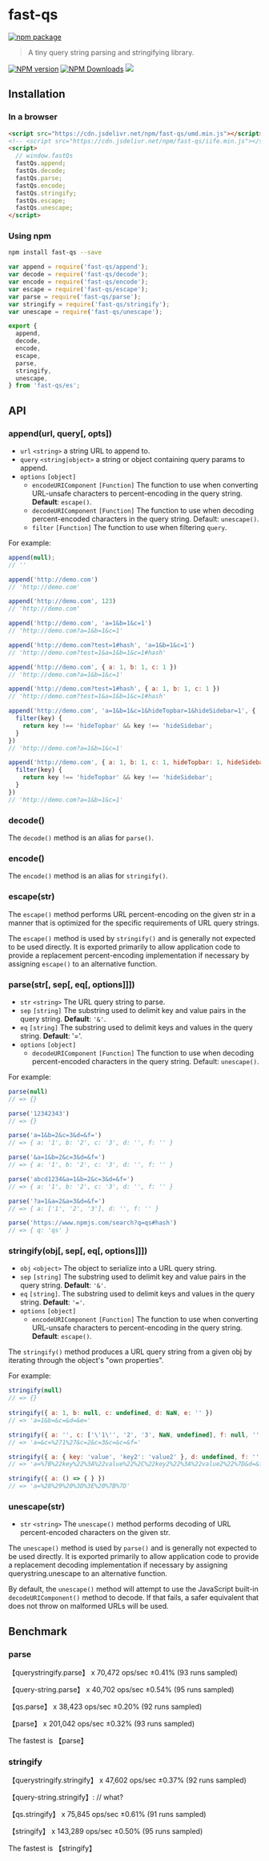 # fast-qs

[![npm package](https://nodei.co/npm/fast-qs.png?downloads=true&downloadRank=true&stars=true)](https://www.npmjs.com/package/fast-qs)

> A tiny query string parsing and stringifying library.

[![NPM version](https://img.shields.io/npm/v/fast-qs.svg?style=flat)](https://npmjs.org/package/fast-qs)
[![NPM Downloads](https://img.shields.io/npm/dm/fast-qs.svg?style=flat)](https://npmjs.org/package/fast-qs)
[![](https://data.jsdelivr.com/v1/package/npm/fast-qs/badge)](https://www.jsdelivr.com/package/npm/fast-qs)


## Installation

### In a browser

```html
<script src="https://cdn.jsdelivr.net/npm/fast-qs/umd.min.js"></script>
<!-- <script src="https://cdn.jsdelivr.net/npm/fast-qs/iife.min.js"></script> -->
<script>
  // window.fastQs
  fastQs.append;
  fastQs.decode;
  fastQs.parse;
  fastQs.encode;
  fastQs.stringify;
  fastQs.escape;
  fastQs.unescape;
</script>

```

### Using npm

```bash
npm install fast-qs --save
```

```js
var append = require('fast-qs/append');
var decode = require('fast-qs/decode');
var encode = require('fast-qs/encode');
var escape = require('fast-qs/escape');
var parse = require('fast-qs/parse');
var stringify = require('fast-qs/stringify');
var unescape = require('fast-qs/unescape');
```

```js
export { 
  append,
  decode,
  encode,
  escape,
  parse,
  stringify,
  unescape,
} from 'fast-qs/es';
```


## API

### append(url, query[, opts])

- `url` `<string>` a string URL to append to.
- `query` `<string|object>` a string or object containing query params to append.
- `options` `[object]`
  - `encodeURIComponent` `[Function]` The function to use when converting URL-unsafe characters to percent-encoding in the query string. <strong>Default</strong>: `escape()`.
  - `decodeURIComponent` `[Function]` The function to use when decoding percent-encoded characters in the query string. Default: `unescape()`.
  - `filter` `[Function]` The function to use when filtering `query`.

For example: 

```js
append(null);
// ''

append('http://demo.com')
// 'http://demo.com'

append('http://demo.com', 123)
// 'http://demo.com'

append('http://demo.com', 'a=1&b=1&c=1')
// 'http://demo.com?a=1&b=1&c=1'

append('http://demo.com?test=1#hash', 'a=1&b=1&c=1')
// 'http://demo.com?test=1&a=1&b=1&c=1#hash'

append('http://demo.com', { a: 1, b: 1, c: 1 })
// 'http://demo.com?a=1&b=1&c=1'

append('http://demo.com?test=1#hash', { a: 1, b: 1, c: 1 })
// 'http://demo.com?test=1&a=1&b=1&c=1#hash'

append('http://demo.com', 'a=1&b=1&c=1&hideTopbar=1&hideSidebar=1', {
  filter(key) {
    return key !== 'hideTopbar' && key !== 'hideSidebar';
  }
})
// 'http://demo.com?a=1&b=1&c=1'

append('http://demo.com', { a: 1, b: 1, c: 1, hideTopbar: 1, hideSidebar: 1 }, {
  filter(key) {
    return key !== 'hideTopbar' && key !== 'hideSidebar';
  }
})
// 'http://demo.com?a=1&b=1&c=1'

```

### decode()

The `decode()` method is an alias for `parse()`.

### encode()

The `encode()` method is an alias for `stringify()`.

### escape(str)

The `escape()` method performs URL percent-encoding on the given str in a manner that is optimized for the specific requirements of URL query strings.

The `escape()` method is used by `stringify()` and is generally not expected to be used directly. It is exported primarily to allow application code to provide a replacement percent-encoding implementation if necessary by assigning `escape()` to an alternative function.

### parse(str[, sep[, eq[, options]]])

- `str` `<string>` The URL query string to parse.
- `sep` `[string]` The substring used to delimit key and value pairs in the query string. <strong>Default</strong>: `'&'`.
- `eq` `[string]` The substring used to delimit keys and values in the query string. <strong>Default</strong>: '='.
- `options` `[object]`
  - `decodeURIComponent` `[Function]` The function to use when decoding percent-encoded characters in the query string. Default: `unescape()`.

For example: 

```js
parse(null)
// => {}

parse('12342343')
// => {}

parse('a=1&b=2&c=3&d=&f=')
// => { a: '1', b: '2', c: '3', d: '', f: '' }

parse('&a=1&b=2&c=3&d=&f=')
// => { a: '1', b: '2', c: '3', d: '', f: '' }

parse('abcd1234&a=1&b=2&c=3&d=&f=')
// => { a: '1', b: '2', c: '3', d: '', f: '' }

parse('?a=1&a=2&a=3&d=&f=')
// => { a: ['1', '2', '3'], d: '', f: '' }

parse('https://www.npmjs.com/search?q=qs#hash')
// => { q: 'qs' }

```

### stringify(obj[, sep[, eq[, options]]])

- `obj` `<object>` The object to serialize into a URL query string.
- `sep` `[string]` The substring used to delimit key and value pairs in the query string. <strong>Default</strong>: `'&'`.
- `eq` `[string]`. The substring used to delimit keys and values in the query string. <strong>Default</strong>: `'='`.
- `options` `[object]`
  - `encodeURIComponent` `[Function]` The function to use when converting URL-unsafe characters to percent-encoding in the query string. <strong>Default</strong>: `escape()`.

The `stringify()` method produces a URL query string from a given obj by iterating through the object's "own properties".

For example: 

```js
stringify(null)
// => {}
    
stringify({ a: 1, b: null, c: undefined, d: NaN, e: '' })
// => 'a=1&b=&c=&d=&e='

stringify({ a: '', c: ['\'1\'', '2', '3', NaN, undefined], f: null, '': 'null' })
// => 'a=&c=%271%27&c=2&c=3&c=&c=&f='

stringify({ a: { key: 'value', 'key2': 'value2' }, d: undefined, f: '' })
// => 'a=%7B%22key%22%3A%22value%22%2C%22key2%22%3A%22value2%22%7D&d=&f='

stringify({ a: () => { } })
// => 'a=%28%29%20%3D%3E%20%7B%7D'

```

### unescape(str)

- `str` `<string>` The `unescape()` method performs decoding of URL percent-encoded characters on the given str.

The `unescape()` method is used by `parse()` and is generally not expected to be used directly. It is exported primarily to allow application code to provide a replacement decoding implementation if necessary by assigning querystring.unescape to an alternative function.

By default, the `unescape()` method will attempt to use the JavaScript built-in `decodeURIComponent()` method to decode. If that fails, a safer equivalent that does not throw on malformed URLs will be used.


## Benchmark

### parse

【querystringify.parse】 x 70,472 ops/sec ±0.41% (93 runs sampled)

【query-string.parse】 x 40,702 ops/sec ±0.54% (95 runs sampled)

【qs.parse】 x 38,423 ops/sec ±0.20% (92 runs sampled)

【parse】 x 201,042 ops/sec ±0.32% (93 runs sampled)

The fastest is 【parse】

### stringify

【querystringify.stringify】 x 47,602 ops/sec ±0.37% (92 runs sampled)

【query-string.stringify】: // what?

【qs.stringify】 x 75,845 ops/sec ±0.61% (91 runs sampled)

【stringify】 x 143,289 ops/sec ±0.50% (95 runs sampled)

The fastest is 【stringify】


